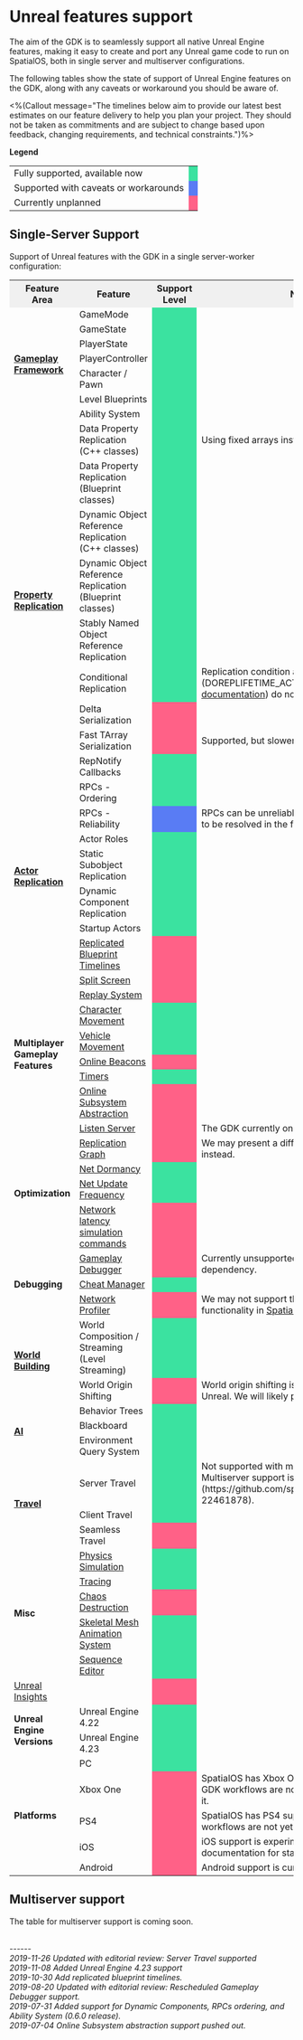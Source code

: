 # Unreal features support 

The aim of the GDK is to seamlessly support all native Unreal Engine features, making it easy to create and port any Unreal game code to run on SpatialOS, both in single server and multiserver configurations.

The following tables show the state of support of Unreal Engine features on the GDK, along with any caveats or workaround you should be aware of. 

<%(Callout  message="The timelines below aim to provide our latest best estimates on our feature delivery to help you plan your project. They should not be taken as commitments and are subject to change based upon feedback, changing requirements, and technical constraints.")%>

<style type="text/css">
    th {
        vertical-align:middle;
    }

    td {
        vertical-align:middle;
    }

    .supported {
        background-color: #3BE2A0;
    }

    .caveats {
        background-color:#597CF4;
    }

    /* .indev {
        background-color:#FFD058;
    } */

    .unplanned {
        background-color:#FF6187;
    }

    /* .na {
        background-color:#808080;
    } */
</style>

**Legend**

<table >
    <tr>
        <td>Fully supported, available now</td>
        <td class="supported"></td>
    </tr>
    <tr>
        <td>Supported with caveats or workarounds</td>
        <td class="caveats"></td>
    </tr>
    <!-- <tr>
        <td>Q2 - Q3 2019</td>
        <td class="indev"></td>
    </tr> -->
    <tr>
        <td>Currently unplanned</td>
        <td class="unplanned"></td>
    </tr>
    <!-- </tr>
        <td>Not applicable, or not planned to be delivered</td>
        <td class="na"></td>
    </tr> -->
</table>

## Single-Server Support

Support of Unreal features with the GDK in a single server-worker configuration:

<table style="width:100%">
  <tr style="background-color:#f0f0f0;">
    <th>Feature Area</th>
    <th style="width:25%">Feature</th>
    <th style="width:2%;">Support Level</th>
    <th>Notes & Caveats</th>
  </tr>
  
  <!-- ------ Gameplay Framework ------ -->

  <tr>
    <td rowspan="7"><a href="https://docs.unrealengine.com/en-us/Gameplay/Framework"><b>Gameplay Framework<b></a></td>
    <td>GameMode</td>
    <td class="supported"></td>
    <td></td>
  </tr>
  <tr>
    <td>GameState</td>
    <td class="supported"></td>
    <td></td>
  </tr>
  <tr>
    <td>PlayerState</td>
    <td class="supported"></td>
    <td></td>
  </tr>
  <tr>
    <td>PlayerController</td>
   <td class="supported"></td>
    <td></td>
  </tr>
  <tr>
    <td>Character / Pawn</td>
    <td class="supported"></td>
    <td></td>
  </tr>
  <tr>
    <td>Level Blueprints</td>
    <td class="supported"></td>
    <td></td>
  </tr>
  <tr>
    <td>Ability System</td>
    <td class="supported"></td>
    <td></td>
  </tr>

  <!-- ------ Property Replication ------ -->
  
   <tr>
    <td rowspan="9"><a href="https://docs.unrealengine.com/en-us/Gameplay/Networking/Actors/Properties"><b>Property Replication<b></a></td>
    <td>Data Property Replication (C++ classes)</td>
    <td class="supported"></td>
    <td>Using fixed arrays instead of TArrays is significantly faster.</td>
  </tr>
  <tr>
    <td>Data Property Replication (Blueprint classes)</td>
    <td class="supported"></td>
    <td></td>
  </tr>
  <tr>
    <td>Dynamic Object Reference Replication (C++ classes)</td>
    <td class="supported"></td>
    <td></td>
  </tr>
  <tr>
    <td>Dynamic Object Reference Replication (Blueprint classes)</td>
   <td class="supported"></td>
    <td></td>
  </tr>
  <tr>
    <td>Stably Named Object Reference Replication</td>
    <td class="supported"></td>
    <td></td>
  </tr>
  <tr>
    <td>Conditional Replication</td>
    <td class="supported"></td>
    <td>Replication condition active overrides (DOREPLIFETIME_ACTIVE_OVERRIDE as defined  <a href="https://docs.unrealengine.com/en-us/Gameplay/Networking/Actors/Properties/Conditions">in Unreal documentation</a>) do not work.</td>
  </tr>
  <tr>
    <td>Delta Serialization</td>
    <td class="unplanned"></td>
    <td></td>
  </tr>
    <tr>
    <td>Fast TArray Serialization</td>
    <td class="unplanned"></td>
    <td>Supported, but slower than native UE.</td>
  </tr>
  <tr>
    <td>RepNotify Callbacks</td>
    <td class="supported"></td>
    <td></td>
  </tr>

<!-- ------ Actor Replication ------ -->
  
   <tr>
    <td rowspan="7"><b><a href="https://docs.unrealengine.com/en-us/Gameplay/Networking/Actors"><b>Actor Replication<b></a></td>
    <td>RPCs - Ordering</td>
    <td class="supported"></td>
    <td></td>
  </tr>
  <tr>
    <td>RPCs - Reliability</td>
    <td class="caveats"></td>
    <td>RPCs can be unreliable under heavy load. This is planned to be resolved in the future.</td>
  </tr>
  <tr>
    <td>Actor Roles</td>
   <td class="supported"></td>
    <td></td>
  </tr>
  <tr>
    <td>Static Subobject Replication</td>
    <td class="supported"></td>
    <td></td>
  </tr>
  <tr>
    <td>Dynamic Component Replication</td>
    <td class="supported"></td>
    <td></td>
  </tr>
  <tr>
    <td>Startup Actors</td>
    <td class="supported"></td>
    <td></td>
  </tr>
  <tr>
    <td><a href="https://dq8iqaixvew1d.cloudfront.net/en-US/Gameplay/Networking/Actors/Components/index.html#timelines">Replicated Blueprint Timelines</a></td>
    <td class="unplanned"></td>
    <td></td>
  </tr>


<!-- ------ Multiplayer Gameplay Features ------ -->

 <tr>
    <td rowspan="8"><b>Multiplayer Gameplay Features<b></td>
    <td><a href="https://docs.unrealengine.com/en-us/Engine/Rendering/ParticleSystems/Optimization/SplitScreen">Split Screen</a></td>
    <td class="unplanned"></td>
    <td></td>
  </tr>
  <tr>
    <td><a href="https://docs.unrealengine.com/en-us/Engine/Replay">Replay System</a></td>
    <td class="unplanned"></td>
    <td></td>
  </tr>
  <tr>
    <td><a href="https://docs.unrealengine.com/en-US/Gameplay/Networking/CharacterMovementComponent">Character Movement</a></td>
    <td class="supported"></td>
    <td></td>
  </tr>
  <tr>
    <td><a href="https://docs.unrealengine.com/en-us/Engine/Physics/Vehicles">Vehicle Movement</a></td>
   <td class="supported"></td>
    <td></td>
  </tr>
  <tr>
    <td><a href="https://docs.unrealengine.com/en-us/Gameplay/Networking/OnlineBeacons">Online Beacons</a></td>
    <td class="unplanned"></td>
    <td></td>
  </tr>
  <tr>
    <td><a href="https://docs.unrealengine.com/en-us/Programming/UnrealArchitecture/Timers">Timers</a></td>
    <td class="supported"></td>
    <td></td>
  </tr>
  <tr>
    <td><a href="https://docs.unrealengine.com/en-us/Programming/Online">Online Subsystem Abstraction</a></td>
    <td class="unplanned"></td>
    <td></td>
   </tr> 
  <tr>
    <td><a href="https://docs.unrealengine.com/en-us/Gameplay/Networking/Server">Listen Server</a></td>
    <td class="unplanned"></td>
    <td>The GDK currently only supports Dedicated Server mode.</td>
  </tr>    

<!-- ------ Optimization ------ -->

 <tr>
    <td rowspan="4"><b>Optimization<b></td>
    <td><a href="https://docs.unrealengine.com/en-us/Engine/Networking/ReplicationGraph">Replication Graph</a></td>
    <td class="unplanned"></td>
    <td>We may present a different system for the same purpose instead.</td>
  </tr>
  <tr>
    <td><a href="https://docs.unrealengine.com/en-US/Gameplay/Networking/Actors/ReplicationFlow">Net Dormancy</a></td>
    <td class="supported"></td>
    <td></td>
  </tr>
  <tr>
    <td><a href="https://docs.unrealengine.com/en-US/Gameplay/Networking/Actors/ReplicationFlow">Net Update Frequency</a></td>
    <td class="supported"></td>
    <td></td>
  </tr>
  <tr>
    <td><a href="https://www.unrealengine.com/en-US/blog/finding-network-based-exploits">Network latency simulation commands</td>
    <td class="unplanned"></td>
    <td></td>
   </tr> 

<!-- ------ Debugging ------ -->

 <tr>
    <td rowspan="3"><b>Debugging<b></td>
    <td><a href="https://docs.unrealengine.com/en-us/Gameplay/Tools/GameplayDebugger">Gameplay Debugger</a></td>
    <td class="unplanned"></td>
    <td>Currently unsupported due to NetDeltaSerialize dependency.</td>
  </tr>
  <tr>
    <td><a href="https://api.unrealengine.com/INT/BlueprintAPI/CheatManager/index.html">Cheat Manager</a></td>
    <td class="supported"></td>
    <td></td>
  </tr>
  <tr>
    <td><a href="https://docs.unrealengine.com/en-us/Gameplay/Tools/NetworkProfiler">Network Profiler</td>
    <td class="unplanned"></td>
    <td>We may not support this tool fully but will have equivalent functionality in <a href="https://docs.improbable.io/reference/13.7/shared/operate/metrics"> SpatialOS metrics</a>.</td>
  </tr>

<!-- ------ World Building ------ -->

 <tr>
    <td rowspan="2"><a href="https://docs.unrealengine.com/en-us/Engine/LevelStreaming/WorldBrowser"><b>World Building<b></a></td>
    <td>World Composition / Streaming (Level Streaming)</td>
    <td class="supported"></td>
    <td></td>
  </tr>
  <tr>
    <td>World Origin Shifting</td>
    <td class="unplanned"></td>
    <td>World origin shifting is not supported in multiplayer by Unreal. We will likely provide an alternate solution.</td>
</tr>

<!-- ------ AI ------ -->

 <tr>
    <td rowspan="3"><a href="https://docs.unrealengine.com/en-us/Gameplay/AI"><b>AI<b></td>
    <td>Behavior Trees</td>
    <td class="supported"></td>
    <td></td>
  </tr>
  <tr>
    <td>Blackboard</td>
    <td class="supported"></td>
    <td></td>
</tr>
  <tr>
    <td>Environment Query System</td>
    <td class="supported"></td>
    <td></td>
</tr>

<!-- ------ Travel ------ -->

 <tr>
    <td rowspan="3"><a href="https://docs.unrealengine.com/en-us/Gameplay/Networking/Travelling"><b>Travel<b></a></td>
    <td>Server Travel</td>
    <td class="supported"></td>
    <td>Not supported with multiserver zoning or offloading. Multiserver support is on the [roadmap](https://github.com/spatialos/UnrealGDK/projects/1#card-22461878).</td>
  </tr>
  <tr>
    <td>Client Travel</td>
    <td class="supported"></td>
    <td></td>
</tr>
  <tr>
    <td>Seamless Travel</td>
    <td class="unplanned"></td>
    <td></td>
</tr>

<!-- ------ Misc ------ -->

  <tr>
    <td rowspan="5"><b>Misc<b></td>
    <td><a href="https://docs.unrealengine.com/en-us/Engine/Physics">Physics Simulation</a></td>
    <td class="supported"></td>
    <td></td>
  </tr>
  <tr>
    <td><a href="https://docs.unrealengine.com/en-us/Engine/Physics/Tracing">Tracing</a></td>
    <td class="supported"></td>
    <td></td>
  </tr>
  <tr>
    <td><a href="https://docs.unrealengine.com/en-US/Engine/Chaos/ChaosDestruction/">Chaos Destruction</a></td>
    <td class="unplanned"></td>
    <td></td>
  </tr>
  <tr>
    <td><a href="https://docs.unrealengine.com/en-us/Engine/Animation">Skeletal Mesh Animation System</a></td>
    <td class="supported"></td>
    <td></td>
  </tr>
  <tr>
    <td><a href="https://docs.unrealengine.com/Engine/Sequencer">Sequence Editor</td>
    <td class="supported"></td>
    <td></td>
  </tr>
  <tr>
    <td><a href="https://docs.unrealengine.com/en-US/Engine/Performance/UnrealInsights/">Unreal Insights</a></td>
    <td></td>
    <td class="unplanned"></td>
  </tr>

<!-- ------ Unreal Engine Verions ------ -->

  <tr>
    <td rowspan="2"><b>Unreal Engine Versions<b></td>
    <td>Unreal Engine 4.22</td>
    <td class="supported"></td>
    <td></td>
  </tr>
  <tr>
    <td>Unreal Engine 4.23</td>
    <td class="supported"></td>
    <td></td>
  </tr>

<!-- ------ Platforms ------ -->

 <tr>
    <td rowspan="5"><b>Platforms<b></td>
    <td>PC</td>
    <td class="supported"></td>
    <td></td>
  </tr>
  <tr>
    <td>Xbox One</td>
    <td class="unplanned"></td>
    <td>SpatialOS has Xbox One support (<a href="https://improbable.io/blog/spatialos-now-supports-xbox-one-and-playstation-4-development">announcement</a>), but GDK workflows are not yet optimised for development on it.</td>
  </tr>
  <tr>
    <td>PS4</td>
    <td class="unplanned"></td>
    <td>SpatialOS has PS4 support (<a href="https://improbable.io/blog/spatialos-now-supports-xbox-one-and-playstation-4-development">announcement</a>), but GDK workflows are not yet optimised for development on it.</td></tr>
  <tr>
    <td>iOS</td>
    <td class="unplanned"></td>
    <td>iOS support is experimental, with insufficient testing and documentation for stable development.</td>
  </tr>
  <tr>
    <td>Android</td>
    <td class="unplanned"></td>
    <td>Android support is currently unplanned.</td>
  </tr>

</table>

## Multiserver support

The table for multiserver support is coming soon. 



<br/>------<br/>
_2019-11-26 Updated with editorial review: Server Travel supported_</br>
_2019-11-08 Added Unreal Engine 4.23 support_</br>
_2019-10-30 Add replicated blueprint timelines._</br>
_2019-08-20 Updated with editorial review: Rescheduled Gameplay Debugger support._</br>
_2019-07-31 Added support for Dynamic Components, RPCs ordering, and Ability System (0.6.0 release)._</br>
_2019-07-04 Online Subsystem abstraction support pushed out._
